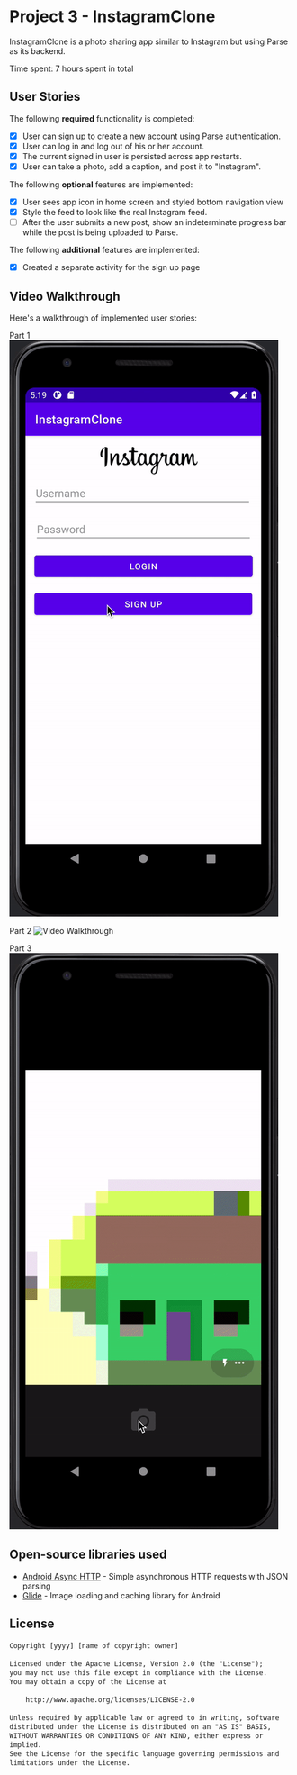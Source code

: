 # Project 3 - InstagramClone

InstagramClone is a photo sharing app similar to Instagram but using Parse as its backend.

Time spent: 7 hours spent in total

## User Stories

The following **required** functionality is completed:

- [x] User can sign up to create a new account using Parse authentication.
- [x] User can log in and log out of his or her account.
- [x] The current signed in user is persisted across app restarts.
- [x] User can take a photo, add a caption, and post it to "Instagram".

The following **optional** features are implemented:

- [x] User sees app icon in home screen and styled bottom navigation view
- [x] Style the feed to look like the real Instagram feed.
- [ ] After the user submits a new post, show an indeterminate progress bar while the post is being uploaded to Parse.

The following **additional** features are implemented:

- [x] Created a separate activity for the sign up page

## Video Walkthrough

Here's a walkthrough of implemented user stories:

Part 1
<img src='https://github.com/devanshgoyal25/InstagramClone/blob/master/Par1_1.gif' title='Video Walkthrough 1' width='' alt='Video Walkthrough' />

Part 2
<img src='https://github.com/devanshgoyal25/InstagramClone/blob/master/Part1_2.gif' title='Video Walkthrough 2' width='' alt='Video Walkthrough' />

Part 3
<img src='https://github.com/devanshgoyal25/InstagramClone/blob/master/Part1_3.gif' title='Video Walkthrough 3' width='' alt='Video Walkthrough' />

## Open-source libraries used

- [Android Async HTTP](https://github.com/codepath/CPAsyncHttpClient) - Simple asynchronous HTTP requests with JSON parsing
- [Glide](https://github.com/bumptech/glide) - Image loading and caching library for Android

## License

    Copyright [yyyy] [name of copyright owner]

    Licensed under the Apache License, Version 2.0 (the "License");
    you may not use this file except in compliance with the License.
    You may obtain a copy of the License at

        http://www.apache.org/licenses/LICENSE-2.0

    Unless required by applicable law or agreed to in writing, software
    distributed under the License is distributed on an "AS IS" BASIS,
    WITHOUT WARRANTIES OR CONDITIONS OF ANY KIND, either express or implied.
    See the License for the specific language governing permissions and
    limitations under the License.
